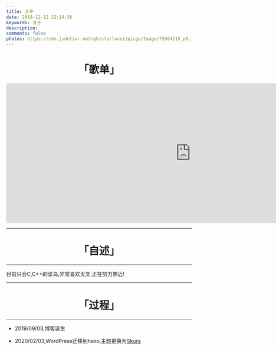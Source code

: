 ```yaml
---
title: 关于
date: 2018-12-12 22:14:36
keywords: 关于
description: 
comments: false
photos: https://cdn.jsdelivr.net/gh/starlovei/picgo/Image/75564215_p0.jpg
---
```

# <center>「歌单」</center>
<!-- 
<iframe frameborder="no" border="0" marginwidth="0" marginheight="0" width=950 height=240 src="//music.163.com/outchain/player?type=0&id=4994712338&auto=0&height=430"></iframe> -->

<iframe src="https://open.spotify.com/embed/playlist/5I91rXexzAr9bdd7w7Iivb" width="1000" height="380" frameborder="0" allowtransparency="true" allow="encrypted-media"></iframe>

***
# <center>「自述」</center>
***
目前只会C,C++的菜鸟,非常喜欢天文,正在努力靠近!
***
# <center> 「过程」</center>
***
+ 2019/09/03,博客诞生

+ 2020/02/03,WordPress迁移到hexo,主题更换为[Skura](starlovei.com)